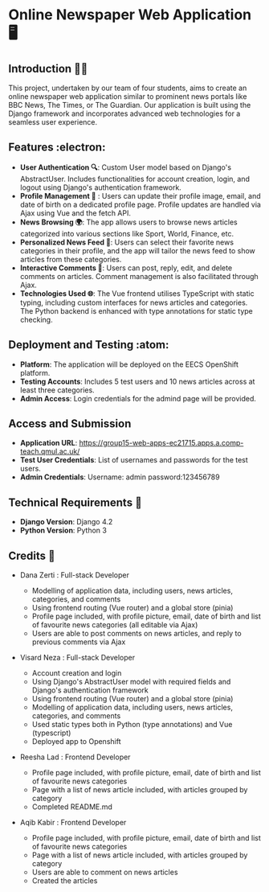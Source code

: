 # Online Newspaper Web Application :desktop_computer:

## Introduction :technologist:
This project, undertaken by our team of four students, aims to create an online newspaper web application similar to prominent news portals like BBC News, The Times, or The Guardian. Our application is built using the Django framework and incorporates advanced web technologies for a seamless user experience.

## Features :electron:
- **User Authentication :mag:**: Custom User model based on Django's AbstractUser. Includes functionalities for account creation, login, and logout using Django's authentication framework.
- **Profile Management :bust_in_silhouette:** : Users can update their profile image, email, and date of birth on a dedicated profile page. Profile updates are handled via Ajax using Vue and the fetch API.
- **News Browsing :earth_africa:**: The app allows users to browse news articles categorized into various sections like Sport, World, Finance, etc.
- **Personalized News Feed :star2:**: Users can select their favorite news categories in their profile, and the app will tailor the news feed to show articles from these categories.
- **Interactive Comments :busts_in_silhouette:**: Users can post, reply, edit, and delete comments on articles. Comment management is also facilitated through Ajax.
- **Technologies Used :globe_with_meridians:**: The Vue frontend utilises TypeScript with static typing, including custom interfaces for news articles and categories. The Python backend is enhanced with type annotations for static type checking.

## Deployment and Testing :atom:
- **Platform**: The application will be deployed on the EECS OpenShift platform.
- **Testing Accounts**: Includes 5 test users and 10 news articles across at least three categories.
- **Admin Access**: Login credentials for the admind page will be provided.

## Access and Submission
- **Application URL**: https://group15-web-apps-ec21715.apps.a.comp-teach.qmul.ac.uk/
- **Test User Credentials**: List of usernames and passwords for the test users.
- **Admin Credentials**: Username: admin password:123456789

## Technical Requirements :memo:
- **Django Version**: Django 4.2
- **Python Version**: Python 3

## Credits :test_tube:
* Dana Zerti : Full-stack Developer
    - Modelling of application data, including users, news articles, categories, and comments
    - Using frontend routing (Vue router) and a global store (pinia)
    - Profile page included, with profile picture, email, date of birth and list of favourite news categories (all editable via Ajax)
    - Users are able to post comments on news articles, and reply to previous comments via Ajax


* Visard Neza : Full-stack Developer 
    - Account creation and login 
    - Using Django's AbstractUser model with required fields and Django's authentication framework
    - Using frontend routing (Vue router) and a global store (pinia)
    - Modelling of application data, including users, news articles, categories, and comments
    - Used  static types both in Python (type annotations) and Vue (typescript)
    - Deployed app to Openshift

* Reesha Lad : Frontend Developer
    - Profile page included, with profile picture, email, date of birth and list of favourite news categories
    - Page with a list of news article included, with articles grouped by category
    - Completed README.md


* Aqib Kabir : Frontend Developer
    - Profile page included, with profile picture, email, date of birth and list of favourite news categories
    - Page with a list of news article included, with articles grouped by category
    - Users are able to comment on news articles
    - Created the articles
